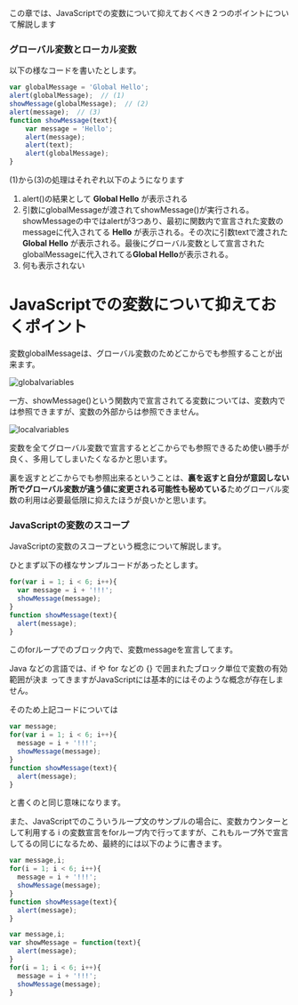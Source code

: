 この章では、JavaScriptでの変数について抑えておくべき２つのポイントについて解説します

### グローバル変数とローカル変数

以下の様なコードを書いたとします。

```javascript
var globalMessage = 'Global Hello';
alert(globalMessage);  // (1)
showMessage(globalMessage);  // (2)
alert(message);  // (3)
function showMessage(text){
    var message = 'Hello';
    alert(message);
    alert(text);
    alert(globalMessage);
}
```

(1)から(3)の処理はそれぞれ以下のようになります

1. alert()の結果として **Global Hello** が表示される
2. 引数にglobalMessageが渡されてshowMessage()が実行される。showMessageの中ではalertが3つあり、最初に関数内で宣言された変数のmessageに代入されてる **Hello** が表示される。その次に引数textで渡された **Global Hello** が表示される。最後にグローバル変数として宣言された globalMessageに代入されてる**Global Hello**が表示される。
3. 何も表示されない
# JavaScriptでの変数について抑えておくポイント

変数globalMessageは、グローバル変数のためどこからでも参照することが出来ます。

![globalvariables](https://cloud.githubusercontent.com/assets/950924/14343233/7bc16b0c-fcda-11e5-9b62-963bfaaf0584.png)

<div style="page-break-before: always"></div>

一方、showMessage()という関数内で宣言されてる変数については、変数内では参照できますが、変数の外部からは参照できません。

![localvariables](https://cloud.githubusercontent.com/assets/950924/14343237/813f4554-fcda-11e5-8310-bc555aa45f69.png)


変数を全てグローバル変数で宣言するとどこからでも参照できるため使い勝手が良く、多用してしまいたくなるかと思います。

裏を返すとどこからでも参照出来るということは、**裏を返すと自分が意図しない所でグローバル変数が違う値に変更される可能性も秘めている**ためグローバル変数の利用は必要最低限に抑えたほうが良いかと思います。

<div style="page-break-before: always"></div>

### JavaScriptの変数のスコープ

JavaScriptの変数のスコープという概念について解説します。

ひとまず以下の様なサンプルコードがあったとします。

```javascript
for(var i = 1; i < 6; i++){
  var message = i + '!!!';
  showMessage(message);
}
function showMessage(text){
  alert(message);
}
```

このforループでのブロック内で、変数messageを宣言してます。

Java などの言語では、if や for などの {} で囲まれたブロック単位で変数の有効範囲が決ま
ってきますがJavaScriptには基本的にはそのような概念が存在しません。

そのため上記コードについては

```javascript
var message;
for(var i = 1; i < 6; i++){
  message = i + '!!!';
  showMessage(message);
}
function showMessage(text){
  alert(message);
}
```
と書くのと同じ意味になります。

また、JavaScriptでのこういうループ文のサンプルの場合に、変数カウンターとして利用する i の変数宣言をforループ内で行ってますが、これもループ外で宣言してるの同じになるため、最終的には以下のように書きます。

```javascript
var message,i;
for(i = 1; i < 6; i++){
  message = i + '!!!';
  showMessage(message);
}
function showMessage(text){
  alert(message);
}
```

```javascript
var message,i;
var showMessage = function(text){
  alert(message);
}
for(i = 1; i < 6; i++){
  message = i + '!!!';
  showMessage(message);
}
```
